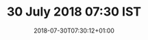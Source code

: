 ---
title: 30 July 2018 07:30 IST
date: 2018-07-30T07:30:12+01:00
tags: []
categories: []
type: ["photo", "latest"]
visibility: ["public"]
body_classes: "photos latest colours-008"
twitterurl: ""
mastodonurl: ""
instagramurl: ""
image: "/photos/2018/07/28/07/woods.jpg"
imageAlt: "Osky the huskamute walking through the woods, the sunlight is bright behind the trees."
imageOrientation: "landscape"
description: "Morning walk"
---